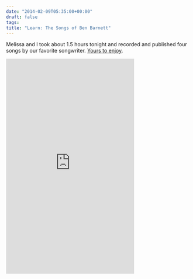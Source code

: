 ```yaml
---
date: "2014-02-09T05:35:00+00:00"
draft: false
tags: 
title: "Learn: The Songs of Ben Barnett"
---
```

Melissa and I took about 1.5 hours tonight and recorded and published four songs by our favorite songwriter. [Yours to enjoy](http://exceptafterc.bandcamp.com/album/learn-the-songs-of-ben-barnett).


<iframe style="border: 0; width: 350px; height: 588px;" src="http://bandcamp.com/EmbeddedPlayer/album=3677807710/size=large/bgcol=333333/linkcol=ffffff/transparent=true/" seamless><a href="http://exceptafterc.bandcamp.com/album/learn-the-songs-of-ben-barnett">Learn: The Songs of Ben Barnett by Except After C</a></iframe>